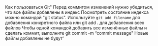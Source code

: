 Как пользоваться Git"
Перед коммитом изменений нужно убедиться, что все файлы
добавлены в индекс
Посмотреть состояние индекса можно командой "git status".
Используйте `git add filename` для добавления конкретного
файла или git add . для добавления всех файлов
Чтобы одной командой добавить все изменённые файлы и
сделать коммит, выполните git commit -m “commit message"
Новые файлы добавлены не будут'